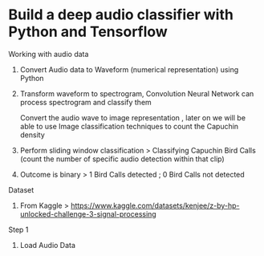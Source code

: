 # Build a deep audio classifier with Python and Tensorflow

Working with audio data
1. Convert Audio data to Waveform (numerical representation) using Python
2. Transform waveform to spectrogram, Convolution Neural Network can process spectrogram and classify them

   Convert the audio wave to image representation , later on we will be able to use Image classification techniques to count the Capuchin density
3. Perform sliding window classification > Classifying Capuchin Bird Calls (count the number of specific audio detection within that clip)
4. Outcome is binary > 1 Bird Calls detected ; 0 Bird Calls not detected

Dataset
1. From Kaggle > https://www.kaggle.com/datasets/kenjee/z-by-hp-unlocked-challenge-3-signal-processing

Step 1
1. Load Audio Data


